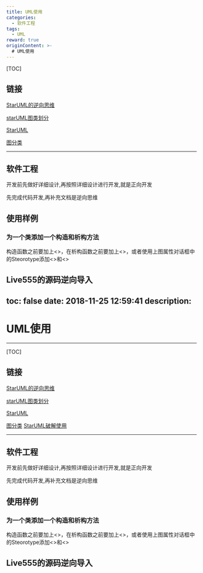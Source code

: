 ```yaml
---
title: UML使用
categories:
  - 软件工程
tags:
  - UML
reward: true
originContent: >-
  # UML使用
---
```



[TOC]


## 链接


[StarUML的逆向思维](https://blog.csdn.net/qq_20480611/article/details/51287038)


[starUML图类划分](https://blog.csdn.net/xuepan1994/article/details/51482956)


[StarUML](http://staruml.io/)


[图分类](https://www.uml-diagrams.org/class-diagrams-overview.html)


---


## 软件工程


开发前先做好详细设计,再按照详细设计进行开发,就是正向开发


先完成代码开发,再补充文档是逆向思维




## 使用样例


### 为一个类添加一个构造和析构方法


构造函数之前要加上<<create>>，在析构函数之前要加上<<destory>>，或者使用上图属性对话框中的Steorotype添加<<create>>和<<destroy>>


## Live555的源码逆向导入
toc: false
date: 2018-11-25 12:59:41
description:
---

# UML使用

---

[TOC]

## 链接

[StarUML的逆向思维](https://blog.csdn.net/qq_20480611/article/details/51287038)

[starUML图类划分](https://blog.csdn.net/xuepan1994/article/details/51482956)

[StarUML](http://staruml.io/)

[图分类](https://www.uml-diagrams.org/class-diagrams-overview.html)
[StarUML破解使用](https://blog.csdn.net/sam_shan/article/details/80585240)

---

## 软件工程

开发前先做好详细设计,再按照详细设计进行开发,就是正向开发

先完成代码开发,再补充文档是逆向思维



## 使用样例

### 为一个类添加一个构造和析构方法

构造函数之前要加上<<create>>，在析构函数之前要加上<<destory>>，或者使用上图属性对话框中的Steorotype添加<<create>>和<<destroy>>

## Live555的源码逆向导入